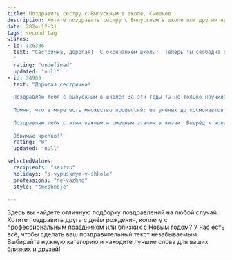 ```yaml
---
title: Поздравить сестру с Выпускным в школе. Смешное
description: Хотите поздравить сестру с Выпускным в школе или другим праздником? Наш ИИ создаст незабываемое поздравление, а вы обязательно выделитесь среди других.  
date: 2024-12-31
tags: second tag
wishes:
- id: 126336
  text: "Сестричка, дорогая!  С окончанием школы!  Теперь ты свободна от контрольных, уроков и бесконечных объяснений, почему ты опять в пятёрках по математике!  Пусть твоя жизнь будет ярче, чем твой самый крутой выпускной наряд (даже если он был неоново-розовым!), а будущее –  веселее, чем  наши совместные походы в магазин за новыми туфлями!  Поздравляю!
  "
  rating: "undefined"
  updated: "null"
- id: 34905
  text: "Дорогая сестричка!
  
  Поздравляю тебя с выпускным в школе! За эти годы ты не только научилась решать задачи, но и разгадывать загадки, например, почему домашка всегда бывает неожиданно сложной! Теперь ты — выпускница, и, как настоящая звезда, готова покорять новый горизонт.
  
  Помни, что в мире есть множество профессий: от учёных до космонавтов. Так что не стой на месте — выбирай любую, где не нужно мыть посуду! Желаю тебе успешных экзаменов и незабываемых впечатлений. А главное — не забывай, чем выше поднимаешься, тем меньше людей остаётся на твоём уровне. Так что будь готова к встрече с орлами!
  
  Поздравляю тебя с этим важным и смешным этапом в жизни! Вперёд к новым свершениям и не теряй чувства юмора — оно поможет не раз!
  
  Обнимаю крепко!"
  rating: "0"
  updated: "null"

selectedValues:
  recipients: "sestru"
  holidays: "s-vypusknym-v-shkole"
  professions: "ne-vazhno"
  style: "smeshnoje"

---
```


Здесь вы найдете отличную подборку поздравлений на любой случай. 
Хотите поздравить друга с днём рождения, коллегу с профессиональным праздником или близких с Новым годом? У нас есть всё, чтобы сделать ваш поздравительный текст незабываемым. Выбирайте нужную категорию и находите лучшие слова для ваших близких и друзей!

